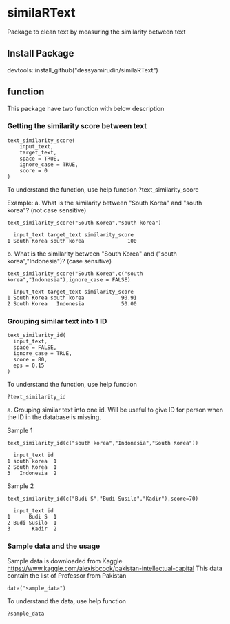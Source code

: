 # similaRText
Package to clean text by measuring the similarity between text

## Install Package
devtools::install_github("dessyamirudin/similaRText")
 
## function

This package have two function with below description

### Getting the similarity score between text

	text_similarity_score(
		input_text,
		target_text,
		space = TRUE,
		ignore_case = TRUE,
		score = 0
	)

To understand the function, use help function
	?text_similarity_score

Example:
a. What is the similarity between "South Korea" and "south korea"? (not case sensitive)

	text_similarity_score("South Korea","south korea")
	
	  input_text target_text similarity_score
	1 South Korea south korea              100
	
b. What is the similarity between "South Korea" and ("south korea","Indonesia")? (case sensitive)

	text_similarity_score("South Korea",c("south korea","Indonesia"),ignore_case = FALSE)
	
	  input_text target_text similarity_score
	1 South Korea south korea            90.91
	2 South Korea   Indonesia            50.00


### Grouping similar text into 1 ID
	text_similarity_id(
	  input_text,
	  space = FALSE,
	  ignore_case = TRUE,
	  score = 80,
	  eps = 0.15
	)

To understand the function, use help function

	?text_similarity_id

a. Grouping similar text into one id. Will be useful to give ID for person when the ID in the database is missing.

Sample 1

	text_similarity_id(c("south korea","Indonesia","South Korea"))
	
	  input_text id
	1 south korea  1
	2 South Korea  1
	3   Indonesia  2

Sample 2

	text_similarity_id(c("Budi S","Budi Susilo","Kadir"),score=70)
	
	  input_text id
	1      Budi S  1
	2 Budi Susilo  1
	3       Kadir  2

### Sample data and the usage
Sample data is downloaded from Kaggle https://www.kaggle.com/alexisbcook/pakistan-intellectual-capital
This data contain the list of Professor from Pakistan

	data("sample_data")

To understand the data, use help function
	
	?sample_data
